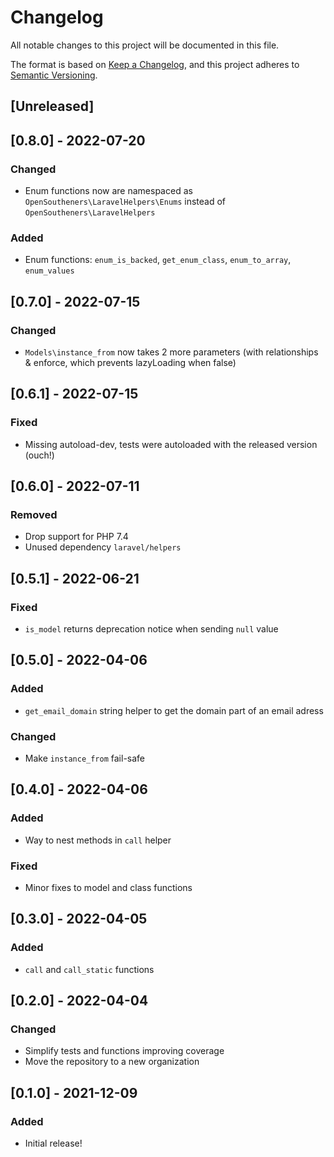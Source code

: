 # Changelog
All notable changes to this project will be documented in this file.

The format is based on [Keep a Changelog](https://keepachangelog.com/en/1.0.0/),
and this project adheres to [Semantic Versioning](https://semver.org/spec/v2.0.0.html).

## [Unreleased]

## [0.8.0] - 2022-07-20

### Changed

- Enum functions now are namespaced as `OpenSoutheners\LaravelHelpers\Enums` instead of `OpenSoutheners\LaravelHelpers`

### Added

- Enum functions: `enum_is_backed`, `get_enum_class`, `enum_to_array`, `enum_values`

## [0.7.0] - 2022-07-15

### Changed

- `Models\instance_from` now takes 2 more parameters (with relationships & enforce, which prevents lazyLoading when false)

## [0.6.1] - 2022-07-15

### Fixed

- Missing autoload-dev, tests were autoloaded with the released version (ouch!)

## [0.6.0] - 2022-07-11

### Removed

- Drop support for PHP 7.4
- Unused dependency `laravel/helpers`

## [0.5.1] - 2022-06-21

### Fixed

- `is_model` returns deprecation notice when sending `null` value

## [0.5.0] - 2022-04-06

### Added

- `get_email_domain` string helper to get the domain part of an email adress

### Changed

- Make `instance_from` fail-safe

## [0.4.0] - 2022-04-06

### Added

- Way to nest methods in `call` helper

### Fixed

- Minor fixes to model and class functions

## [0.3.0] - 2022-04-05

### Added

- `call` and `call_static` functions

## [0.2.0] - 2022-04-04

### Changed

- Simplify tests and functions improving coverage
- Move the repository to a new organization

## [0.1.0] - 2021-12-09

### Added

- Initial release!
